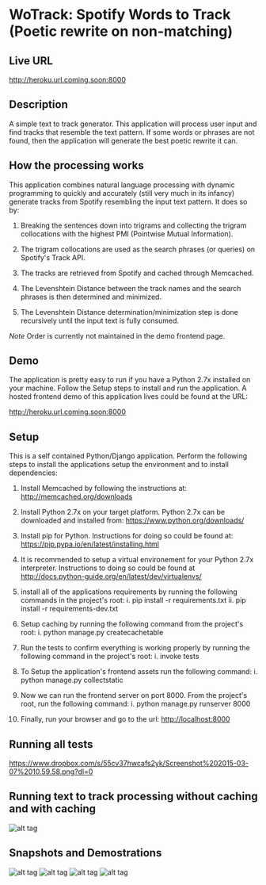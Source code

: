 # WoTrack: Spotify Words to Track (Poetic rewrite on non-matching)

## Live URL
<http://heroku.url.coming.soon:8000>

## Description
A simple text to track generator. This application will process user input and find tracks that resemble the text pattern.
If some words or phrases are not found, then the application will generate the best poetic rewrite it can.

## How the processing works
This application combines natural language processing with dynamic programming to quickly and accurately
(still very much in its infancy) generate tracks from Spotify resembling the input text pattern. It does so
by:

1. Breaking the sentences down into trigrams and collecting the trigram collocations with
the highest PMI (Pointwise Mutual Information).

2. The trigram collocations are used as the search phrases (or queries) on Spotify's Track API.

3. The tracks are retrieved from Spotify and cached through Memcached.

4. The Levenshtein Distance between the track names and the search phrases is then determined and minimized.

5. The Levenshtein Distance determination/minimization step is done recursively until the input text is fully consumed.

*Note* Order is currently not maintained in the demo frontend page.

## Demo
The application is pretty easy to run if you have a Python 2.7x installed on your machine. Follow the Setup steps
to install and run the application. A hosted frontend demo of this application lives could be found at the URL:

<http://heroku.url.coming.soon:8000>

## Setup
This is a self contained Python/Django application. Perform the following steps
to install the applications setup the environment and to install dependencies:

1. Install Memcached by following the instructions at: <http://memcached.org/downloads>

2. Install Python 2.7x on your target platform. Python 2.7x can be downloaded and installed from: <https://www.python.org/downloads/>

3. Install pip for Python. Instructions for doing so could be found at: <https://pip.pypa.io/en/latest/installing.html>

4. It is recommended to setup a virtual environement for your Python 2.7x interpreter. Instructions to doing so could be found at <http://docs.python-guide.org/en/latest/dev/virtualenvs/>

5. install all of the applications requirements by running the following commands in the project's root:
    i. pip install -r requirements.txt
    ii. pip install -r requirements-dev.txt

6. Setup caching by running the following command from the project's root:
    i. python manage.py createcachetable

7. Run the tests to confirm everything is working properly by running the following command in the project's root:
    i. invoke tests

8. To Setup the application's frontend assets run the following command:
    i. python manage.py collectstatic

9. Now we can run the frontend server on port 8000. From the project's root, run the following command:
    i. python manage.py runserver 8000

10. Finally, run your browser and go to the url: <http://localhost:8000>

## Running all tests
https://www.dropbox.com/s/55cv37hwcafs2yk/Screenshot%202015-03-07%2010.59.58.png?dl=0

## Running text to track processing without caching and with caching
![alt tag](https://www.dropbox.com/s/3akdruuahpivz4d/Screenshot%202015-03-07%2010.47.29.png?dl=0)

## Snapshots and Demostrations
![alt tag](https://www.dropbox.com/s/sna0r85q9mkdbyo/Screenshot%202015-03-07%2010.37.54.png?dl=0)
![alt tag](https://www.dropbox.com/s/hhppmx0n6gm03hy/Screenshot%202015-03-07%2010.28.14.png?dl=0)
![alt tag](https://www.dropbox.com/s/t8qbq8627hfdy72/Screenshot%202015-03-07%2010.36.12.png?dl=0)
![alt tag](https://www.dropbox.com/s/oif9fdw6jq6xczw/Screenshot%202015-03-07%2010.41.04.png?dl=0)
